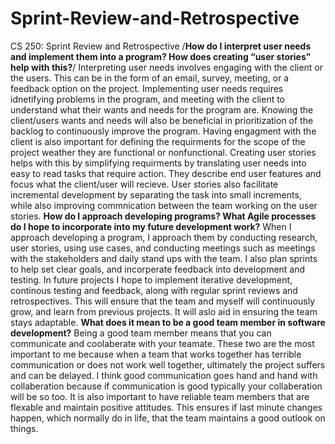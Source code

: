 # Sprint-Review-and-Retrospective
CS 250: Sprint Review and Retrospective
/**How do I interpret user needs and implement them into a program? How does creating “user stories” help with this?**/
Interpreting user needs involves engaging with the client or the users. This can be in the form of an email, survey, meeting, or a feedback option on the project. Implementing user needs requires idnetifying problems in the program, and meeting with the client to understand what their wants and needs for the program are. Knowing the client/users wants and needs will also be beneficial in prioritization of the backlog to continuously improve the program. Having engagment with the client is also important for defining the requirments for the scope of the project weather they are functional or nonfunctional. Creating user stories helps with this by simplifying requirments by translating user needs into easy to read tasks that require action. They describe end user features and focus what the client/user will recieve. User stories also facilitate incremental development by separating the task into small increments, while also improving commnication between the team working on the user stories.
**How do I approach developing programs? What Agile processes do I hope to incorporate into my future development work?**
When I approach developing a program, I approach them by conducting research, user stories, using use cases, and conducting meetings such as meetings with the stakeholders and daily stand ups with the team. I also plan sprints to help set clear goals, and incorperate feedback into development and testing. In future projects I hope to implement iterative development, continous testing and feedback, along with regular sprint reviews and retrospectives. This will ensure that the team and myself will continuously grow, and learn from previous projects. It will aslo aid in ensuring the team stays adaptable.
**What does it mean to be a good team member in software development?**
Being a good team member means that you can communicate and coolaberate with your teamate. These two are the most important to me because when a team that works together has terrible communication or does not work well together, ultimately the project suffers and can be delayed. I think good communication goes hand and hand with collaberation because if communication is good typically your collaberation will be so too. It is also important to have reliable team members that are flexable and maintain positive attitudes. This ensures if last minute changes happen, which normally do in life, that the team maintains a good outlook on things. 
